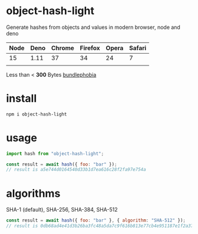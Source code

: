 # object-hash-light

Generate hashes from objects and values in modern browser, node and deno

| Node | Deno | Chrome | Firefox | Opera | Safari |
| ---- | ---- | ------ | ------- | ----- | ------ |
| 15   | 1.11 | 37     | 34      | 24    | 7      |
|      |      |        |         |       |        |

Less than < <b>300</b> Bytes [bundlephobia](https://bundlephobia.com/package/object-hash-light)

# install

```bash
npm i object-hash-light
```

# usage

```js
import hash from "object-hash-light";

const result = await hash({ foo: "bar" });
// result is a5e744d0164540d33b1d7ea616c28f2fa97e754a
```

# algorithms

SHA-1 (default), SHA-256, SHA-384, SHA-512

```js
const result = await hash({ foo: "bar" }, { algorithm: "SHA-512" });
// result is 0db68ad4e41d3b26ba3fc48a5da7c9f616b813e77cb4e951187e1f2a37c2bad94041089f89f6012ee7b44e21f863c5d9553e3b665edae8640bb2274b555266eb
```
